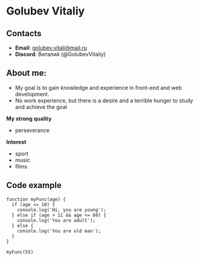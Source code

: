 # Golubev Vitaliy

## Contacts
- **Email**: golubev.vitali@mail.ru
- **Discord**: Виталий (@GolubevVitaliy) 

## About me:
- My goal is to gain knowledge and experience in front-end and web development.
- No work experience, but there is a desire and a terrible hunger to study and achieve the goal

**My strong quality**
- perseverance

**Interest**
- sport
- music
- films

## Code example
```
function myFunc(age) {
  if (age <= 10) {
    console.log('Hi, you are young');
  } else if (age > 11 && age <= 60) {
    console.log('You are adult');
  } else {
    console.log('You are old man');
  }
}

myFunc(55)
```